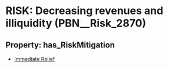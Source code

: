 # RISK: __Decreasing revenues and illiquidity__ (PBN__Risk_2870)

## Property: has_RiskMitigation

* [Immediate Relief](PBN__Mitigation_1034)

